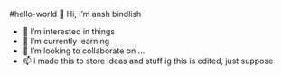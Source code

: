 #hello-world
👋 Hi, I’m ansh bindlish
- 👀 I’m interested in things
- 🌱 I’m currently learning
- 💞️ I’m looking to collaborate on ...
- 📫 i made this to store ideas and stuff ig
this is edited, just suppose 
